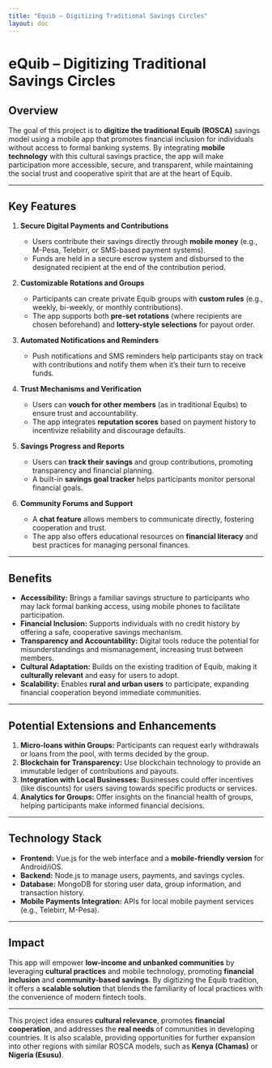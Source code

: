 ```yaml
---
title: "Equib – Digitizing Traditional Savings Circles"
layout: doc
---
```


# eQuib – Digitizing Traditional Savings Circles

## Overview

The goal of this project is to **digitize the traditional Equib (ROSCA)** savings model using a mobile app that promotes financial inclusion for individuals without access to formal banking systems. By integrating **mobile technology** with this cultural savings practice, the app will make participation more accessible, secure, and transparent, while maintaining the social trust and cooperative spirit that are at the heart of Equib.

---

## Key Features

1. **Secure Digital Payments and Contributions**

   - Users contribute their savings directly through **mobile money** (e.g., M-Pesa, Telebirr, or SMS-based payment systems).
   - Funds are held in a secure escrow system and disbursed to the designated recipient at the end of the contribution period.

2. **Customizable Rotations and Groups**

   - Participants can create private Equib groups with **custom rules** (e.g., weekly, bi-weekly, or monthly contributions).
   - The app supports both **pre-set rotations** (where recipients are chosen beforehand) and **lottery-style selections** for payout order.

3. **Automated Notifications and Reminders**

   - Push notifications and SMS reminders help participants stay on track with contributions and notify them when it’s their turn to receive funds.

4. **Trust Mechanisms and Verification**

   - Users can **vouch for other members** (as in traditional Equibs) to ensure trust and accountability.
   - The app integrates **reputation scores** based on payment history to incentivize reliability and discourage defaults.

5. **Savings Progress and Reports**

   - Users can **track their savings** and group contributions, promoting transparency and financial planning.
   - A built-in **savings goal tracker** helps participants monitor personal financial goals.

6. **Community Forums and Support**
   - A **chat feature** allows members to communicate directly, fostering cooperation and trust.
   - The app also offers educational resources on **financial literacy** and best practices for managing personal finances.

---

## Benefits

- **Accessibility:** Brings a familiar savings structure to participants who may lack formal banking access, using mobile phones to facilitate participation.
- **Financial Inclusion:** Supports individuals with no credit history by offering a safe, cooperative savings mechanism.
- **Transparency and Accountability:** Digital tools reduce the potential for misunderstandings and mismanagement, increasing trust between members.
- **Cultural Adaptation:** Builds on the existing tradition of Equib, making it **culturally relevant** and easy for users to adopt.
- **Scalability:** Enables **rural and urban users** to participate, expanding financial cooperation beyond immediate communities.

---

## Potential Extensions and Enhancements

1. **Micro-loans within Groups:** Participants can request early withdrawals or loans from the pool, with terms decided by the group.
2. **Blockchain for Transparency:** Use blockchain technology to provide an immutable ledger of contributions and payouts.
3. **Integration with Local Businesses:** Businesses could offer incentives (like discounts) for users saving towards specific products or services.
4. **Analytics for Groups:** Offer insights on the financial health of groups, helping participants make informed financial decisions.

---

## Technology Stack

- **Frontend:** Vue.js for the web interface and a **mobile-friendly version** for Android/iOS.
- **Backend:** Node.js to manage users, payments, and savings cycles.
- **Database:** MongoDB for storing user data, group information, and transaction history.
- **Mobile Payments Integration:** APIs for local mobile payment services (e.g., Telebirr, M-Pesa).

---

## Impact

This app will empower **low-income and unbanked communities** by leveraging **cultural practices** and mobile technology, promoting **financial inclusion** and **community-based savings**. By digitizing the Equib tradition, it offers a **scalable solution** that blends the familiarity of local practices with the convenience of modern fintech tools.

---

This project idea ensures **cultural relevance**, promotes **financial cooperation**, and addresses the **real needs** of communities in developing countries. It is also scalable, providing opportunities for further expansion into other regions with similar ROSCA models, such as **Kenya (Chamas)** or **Nigeria (Esusu)**.
